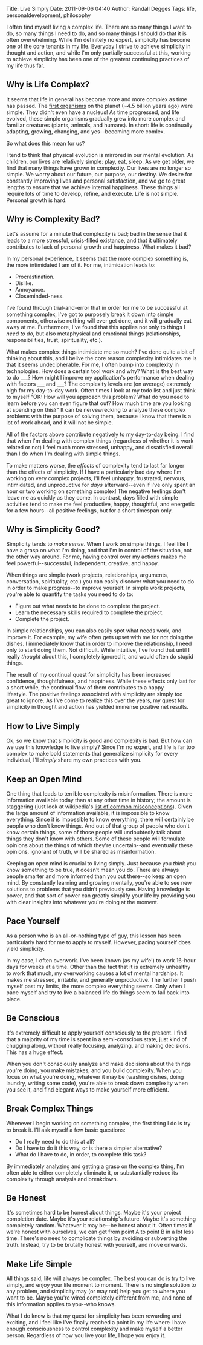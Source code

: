 Title: Live Simply
Date: 2011-09-06 04:40
Author: Randall Degges
Tags: life, personaldevelopment, philosophy


I often find myself living a complex life. There are so many things I want to
do, so many things I need to do, and so many things I should do that it is often
overwhelming. While I'm definitely no expert, simplicity has become one of the
core tenants in my life. Everyday I strive to achieve simplicity in thought and
action, and while I'm only partially successful at this, working to achieve
simplicity has been one of the greatest continuing practices of my life thus
far.


## Why is Life Complex?

It seems that life in general has become more and more complex as time has
passed. The [first organisms][] on the planet (\~4.5 billion years ago) were
simple. They didn't even have a nucleus! As time progressed, and life evolved,
these simple organisms gradually grew into more complex and familiar creatures
(plants, animals, and humans). In short: life is continually adapting, growing,
changing, and yes--becoming more comlex.

So what does this mean for us?

I tend to think that physical evolution is mirrored in our mental evolution. As
children, our lives are relatively simple: play, eat, sleep. As we get older, we
find that many things have grown in complexity. Our lives are no longer so
simple. We worry about our future, our purpose, our destiny. We desire for
constantly improving lives and personal satisfaction, and we go to great lengths
to ensure that we achieve internal happiness. These things all require lots of
time to develop, refine, and execute. Life is not simple. Personal growth is
hard.


## Why is Complexity Bad?

Let's assume for a minute that complexity is bad; bad in the sense that it leads
to a more stressful, crisis-filled existance, and that it ultimately contributes
to lack of personal growth and happiness. What makes it bad?

In my personal experience, it seems that the more complex something is, the more
intimidated I am of it. For me, intimidation leads to:

-   Procrastination.
-   Dislike.
-   Annoyance.
-   Closeminded-ness.

I've found through trial-and-error that in order for me to be successful at
something complex, I've got to purposely break it down into simple components,
otherwise nothing will ever get done, and it will gradually eat away at me.
Furthermore, I've found that this applies not only to things I *need to do*, but
also metaphysical and emotional things (relationships, responsibilities, trust,
spirituality, etc.).

What makes complex things intimidate me so much? I've done quite a bit of
thinking about this, and I belive the core reason complexity intimidates me is
that it seems undecipherable. For me, I often bump into complexity in
technologies. How does a certain tool work and why? What is the best way to do
\_\_\_? How might I improve my application's performance when dealing with
factors \_\_\_ and \_\_\_? The complexity levels are (on average) extremely high
for my day-to-day work. Often times I look at my todo list and just think to
myself "OK: How will you approach this problem? What do you need to learn before
you can even figure that out? How much time are you looking at spending on
this?" It can be nervewrecking to analyze these complex problems with the
purpose of solving them, because I know that there is a lot of work ahead, and
it will not be simple.

All of the factors above contribute negatively to my day-to-day being. I find
that when I'm dealing with complex things (regardless of whether it is work
related or not) I feel much more stressed, unhappy, and dissatisfied overall
than I do when I'm dealing with simple things.

To make matters worse, the *effects* of complexity tend to last far longer than
the effects of simplicity. If I have a particularly bad day where I'm working on
very complex projects, I'll feel unhappy, frustrated, nervous, intimidated, and
unproductive for *days* afterward--even if I've only spent an hour or two
working on something complex! The negative feelings don't leave me as quickly as
they come. In contrast, days filled with simple activities tend to make me feel
productive, happy, thoughtful, and energetic for a few hours--all positive
feelings, but for a short timespan only.


## Why is Simplicity Good?

Simplicity tends to *make sense*. When I work on simple things, I feel like I
have a grasp on what I'm doing, and that I'm in control of the situation, not
the other way around. For me, having control over my actions makes me feel
powerful--successful, independent, creative, and happy.

When things are simple (work projects, relationships, arguments, conversation,
spirituality, etc.) you can easily discover what you need to do in order to make
progress--to improve yourself. In simple work projects, you're able to quantify
the tasks you need to do to:

-   Figure out what needs to be done to complete the project.
-   Learn the necessary skills required to complete the project.
-   Complete the project.

In simple relationships, you can also easily spot what needs work, and improve
it. For example, my wife often gets upset with me for not doing the dishes. I
immediately know that in order to improve the relationship, I need only to start
doing them. Not difficult. While intuitive, I've found that until I really
*thought* about this, I completely ignored it, and would often do stupid things.

The result of my continual quest for simplicity has been increased confidence,
thoughtfulness, and happiness. While these effects only last for a short while,
the continual flow of them contributes to a happy lifestyle. The positive
feelings associated with simplicity are simply too great to ignore. As I've come
to realize this over the years, my quest for simplicity in thought and action
has yielded immense positive net results.

## How to Live Simply

Ok, so we know that simplicity is good and complexity is bad. But how can we use
this knowledge to live simply? Since I'm no expert, and life is far too complex
to make bold statements that generalize simplicity for every individual, I'll
*simply* share my own practices with you.


## Keep an Open Mind

One thing that leads to terrible complexity is misinformation. There is more
information available today than at any other time in history; the amount is
staggering (just look at wikipedia's [list of common misconceptions][]). Given
the large amount of information available, it is impossible to know everything.
Since it is impossible to know everything, there will certainly be people who
don't know things. And out of that group of people who don't know certain
things, some of those people will undoubtedly talk about things they don't know
with others. Some of these people will formulate opinions about the things of
which they're uncertain--and eventually these opinions, ignorant of truth, will
be shared as misinformation.

Keeping an open mind is crucial to living simply. Just because you *think* you
know something to be true, it doesn't mean you do. There are always people
smarter and more informed than you out there--so keep an open mind. By
constantly learning and growing mentally, you're able to see new solutions to
problems that you didn't previously see. Having knowledge is power, and that
sort of power can greatly simplify your life by providing you with clear
insights into whatever you're doing at the moment.


## Pace Yourself

As a person who is an all-or-nothing type of guy, this lesson has been
particularly hard for me to apply to myself. However, pacing yourself does yield
simplicity.

In my case, I often overwork. I've been known (as my wife!) to work 16-hour days
for weeks at a time. Other than the fact that it is extremely unhealthy to work
that much, my overworking causes a lot of mental hardships. It makes me
stressed, irritable, and generally unproductive. The further I push myself past
my limits, the more complex everything seems. Only when I pace myself and try to
live a balanced life do things seem to fall back into place.


## Be Conscious

It's extremely difficult to apply yourself consciously to the present. I find
that a majority of my time is spent in a semi-conscious state, just kind of
chugging along, without really focusing, analyzing, and making decisions. This
has a huge effect.

When you don't consciously analyze and make decisions about the things you're
doing, you make mistakes, and you build complexity. When you focus on what
you're doing, whatever it may be (washing dishes, doing laundry, writing some
code), you're able to break down complexity when you see it, and find elegant
ways to make yourself more efficient.


## Break Complex Things

Whenever I begin working on something complex, the first thing I do is try to
break it. I'll ask myself a few basic questions:

-   Do I really need to do this at all?
-   Do I have to do it this way, or is there a simpler alternative?
-   What do I have to do, in order, to complete this task?

By immediately analyzing and getting a grasp on the complex thing, I'm often
able to either completely eliminate it, or substantially reduce its complexity
through analysis and breakdown.


## Be Honest

It's sometimes hard to be honest about things. Maybe it's your project
completion date. Maybe it's your relationship's future. Maybe it's something
completely random. Whatever it may be--be honest about it. Often times if we're
honest with ourselves, we can get from point A to point B in a lot less time.
There's no need to complicate things by avoiding or subverting the truth.
Instead, try to be brutally honest with yourself, and move onwards.


## Make Life Simple

All things said, life will always be complex. The best you can do is try to live
simply, and enjoy your life moment to moment. There is no single solution to any
problem, and simplicity may (or may not) help you get to where you want to be.
Maybe you're wired completely different from me, and none of this information
applies to you--who knows.

What I do know is that my quest for simplicity has been rewarding and exciting,
and I feel like I've finally reached a point in my life where I have enough
consciousness to control complexity and make myself a better person. Regardless
of how you live your life, I hope you enjoy it.


  [first organisms]: http://en.wikipedia.org/wiki/Prokaryote "prokaryotes"
  [list of common misconceptions]: http://en.wikipedia.org/wiki/List_of_common_misconceptions "list of common misconceptions"
